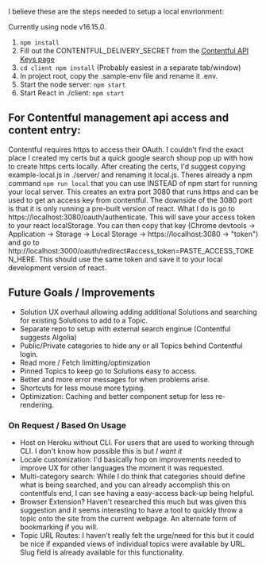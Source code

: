 I believe these are the steps needed to setup a local envrionment:

Currently using node v16.15.0.

1. `npm install`
2. Fill out the CONTENTFUL_DELIVERY_SECRET from the [Contentful API Keys page](https://app.contentful.com/spaces/73ald6l92kz4/api/keys/5BaafGMxncKTY4QubHvDlU)
3. `cd client npm install` (Probably easiest in a separate tab/window)
4. In project root, copy the .sample-env file and rename it .env.
5. Start the node server: `npm start`
6. Start React in ./client: `npm start`

## For Contentful management api access and content entry:

Contentful requires https to access their OAuth. I couldn't find the exact place I created my certs but a quick google search shoup pop up with how to create https certs locally. After creating the certs, I'd suggest copying example-local.js in ./server/ and renaming it local.js. Theres already a npm command `npm run local` that you can use INSTEAD of npm start for running your local server. This creates an extra port 3080 that runs https and can be used to get an access key from contentful. The downside of the 3080 port is that it is only running a pre-built version of react. What I do is go to https://localhost:3080/oauth/authenticate. This will save your access token to your react localStorage. You can then copy that key (Chrome devtools -> Application -> Storage -> Local Storage -> https://localhost:3080 -> "token") and go to http://localhost:3000/oauth/redirect#access_token=PASTE_ACCESS_TOKEN_HERE. This should use the same token and save it to your local development version of react.

## Future Goals / Improvements

- Solution UX overhaul allowing adding additional Solutions and searching for existing Solutions to add to a Topic.
- Separate repo to setup with external search enginue (Contentful suggests Algolia)
- Public/Private categories to hide any or all Topics behind Contentful login.
- Read more / Fetch limitting/optimization
- Pinned Topics to keep go to Solutions easy to access.
- Better and more error messages for when problems arise.
- Shortcuts for less mouse more typing.
- Optimization: Caching and better component setup for less re-rendering.

### On Request / Based On Usage

- Host on Heroku without CLI. For users that are used to working through CLI. I don't know how possible this is but _I want it_
- Locale customization: I'd basically hop on improvements needed to improve UX for other languages the moment it was requested.
- Multi-category search: While I do think that categories should define what is being searched, and you can already accomplish this on contentfuls end, I can see having a easy-access back-up being helpful.
- Browser Extension? Haven't researched this much but was given this suggestion and it seems interesting to have a tool to quickly throw a topic onto the site from the current webpage. An alternate form of bookmarking if you will.
- Topic URL Routes: I haven't really felt the urge/need for this but it could be nice if expanded views of individual topics were available by URL. Slug field is already available for this functionality.
